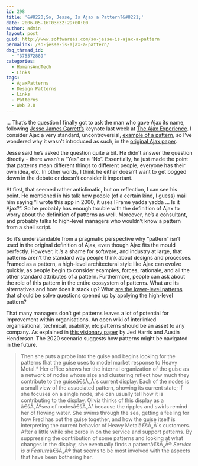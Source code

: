 ```yaml
---
id: 298
title: '&#8220;So, Jesse, Is Ajax a Pattern?&#8221;'
date: 2006-05-16T03:32:29+00:00
author: admin
layout: post
guid: http://www.softwareas.com/so-jesse-is-ajax-a-pattern
permalink: /so-jesse-is-ajax-a-pattern/
dsq_thread_id:
  - "375572889"
categories:
  - HumansAndTech
  - Links
tags:
  - AjaxPatterns
  - Design Patterns
  - Links
  - Patterns
  - Web 2.0
---
```

<p>&#8230; That&#8217;s the question I finally got to ask the man who gave Ajax its name, following <a href="http://jjg.net/">Jesse James  Garrett&#8217;s</a> keynote last week at <a href="http://theajaxexperience.com">The Ajax Experience</a>. I consider Ajax a very standard, uncontroversial, <a href="http://softwareas.com/ajax-patterns-in-the-pattern-community-radar">example of a pattern</a>, so I&#8217;ve wondered why it wasn&#8217;t introduced as such, in the <a href="http://adaptivepath.com/publications/essays/archives/000385.php">original Ajax paper</a>.</p>

<p>Jesse said he&#8217;s asked the question quite a bit. He didn&#8217;t answer the question directly - there wasn&#8217;t a &#8220;Yes&#8221; or a &#8220;No&#8221;. Essentially, he just made the point that patterns mean different things to different people, everyone has their own idea, etc. In other words, I think he either doesn&#8217;t want to get bogged down in the debate or doesn&#8217;t consider it important.</p>

<p>At first, that seemed rather anticlimatic, but on reflection, I can see his point. He mentioned in his talk how people (of a certain kind, I guess) mail him saying &#8220;I wrote this app in 2000, it uses IFrame yadda yadda  &#8230; Is it Ajax?&#8221;.  So he probably has enough trouble with the definition of Ajax to worry about the definition of patterns as well. Moreover, he&#8217;s a consultant, and probably talks to high-level managers who wouldn&#8217;t know a pattern from a shell script.</p>

<p>So it&#8217;s understandable from a pragmatic perspective why &#8220;pattern&#8221; isn&#8217;t used in the original definition of Ajax, even though Ajax fits the mould perfectly. However, it <em>is</em> a shame for software, and industry at large, that patterns aren&#8217;t the standard way people think about designs and processes. Framed as a pattern, a high-level architectural style like Ajax can evolve quickly, as people begin to consider examples, forces, rationale, and all the other standard attributes of a pattern. Furthermore, people can ask about the role of this pattern in the entire ecosystem of patterns. What are its alternatives and how does it stack up? What <a href="http://ajaxpatterns.org">are the lower-level patterns</a> that should be solve questions opened up by applying the high-level pattern?</p>

<p>That many managers don&#8217;t get patterns leaves a lot of potential for improvement within organisations. An open wiki of interlinked organisational, technical, usability, etc patterns should be an asset to any company. As explained in <a href="http://pliant.org/Evolution-In-Action.pdf">this visionary paper</a> by Jed Harris and Austin Henderson. The 2020 scenario suggests how patterns might be navigated in the future.</p>

<blockquote>
<p>
Then she puts a probe into the guise and begins 
looking for the patterns that the guise uses to model market response to Heavy Metal.*  Her 
office shows her the internal organization of the guise as a network of nodes whose size and 
clustering reflect how much they contribute to the guiseâ€šÃ„Ã´s current display. Each of the nodes is 
a small view of the associated pattern, showing its current state; if she focuses on a single 
node, she can usually tell how it is contributing to the display.  Olivia thinks of this display as 
a â€šÃ„Ãºsea of nodesâ€šÃ„Ã¹ because the ripples and swirls remind her of flowing water.  She swims 
through the sea, getting a feeling for how Fred has put the guise together, and how the guise 
itself is interpreting the current behavior of Heavy Metalâ€šÃ„Ã´s customers.  After a little while she 
zeros in on the service and support patterns.  By suppressing the contribution of some patterns 
and looking at what changes in the display, she eventually finds a patternâ€šÃ„Ã® <i>Service is a 
Feature</i>â€šÃ„Ã® that seems to be most involved with the aspects that have been bothering her. 
</p></blockquote>